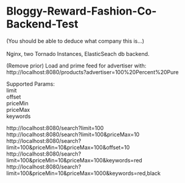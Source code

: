 # Bloggy-Reward-Fashion-Co-Backend-Test
(You should be able to deduce what company this is...)<br><br>
Nginx, two Tornado Instances, ElasticSeach db backend.

(Remove prior) Load and prime feed for advertiser with:<br />
http://localhost:8080/products?advertiser=100%20Percent%20Pure

Supported Params:<br />
limit<br />
offset<br />
priceMin<br />
priceMax<br />
keywords

http://localhost:8080/search?limit=100<br />
http://localhost:8080/search?limit=100&priceMax=10<br />
http://localhost:8080/search?limit=100&priceMin=10&priceMax=100&offset=10<br />
http://localhost:8080/search?limit=100&priceMin=10&priceMax=100&keywords=red<br />
http://localhost:8080/search?limit=100&priceMin=10&priceMax=1000&keywords=red,black<br />
